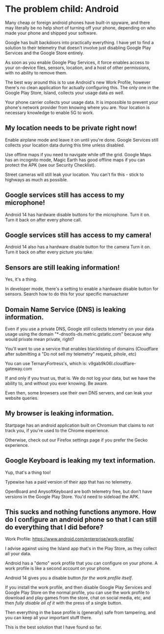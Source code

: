# The problem child: Android

Many cheap or foreign android phones have built-in spyware, and there may literally be no help short of turning off your phone, depending on who made your phone and shipped your software.

Google has built backdoors into practically everything. I have yet to find a solution to their telemetry that doesn't involve just disabling Google Play Services and the Google Store entirely.

As soon as you enable Google Play Services, it force enables access to your on-device files, sensors, location, and a host of other permissions, with no ability to remove them.

The best way around this is to use Android's new Work Profile, however there's no clean application for actually configuring this. The only one in the Google Play Store, Island, collects your usage data *as well*.

Your phone carrier collects your usage data. It is impossible to prevent your phone's network provider from knowing where you are. Your location is necessary knowledge to enable 5G to work.

## My location needs to be private right now!

Enable airplane mode and leave it on until you're done. Google Services still collects your location data during this time unless disabled.

Use offline maps if you need to navigate while off the grid. Google Maps has an incognito mode, Magic Earth has good offline maps if you can protect the APK (see our Security Checklist).

Street cameras will still leak your location. You can't fix this - stick to highways as much as possible.

## Google services still has access to my microphone!

Android 14 has hardware disable buttons for the microphone. Turn it on. Turn it back on after every phone call.

## Google services still has access to my camera!

Android 14 also has a hardware disable button for the camera Turn it on. Turn it back on after every picture you take.

## Sensors are still leaking information!

Yes, it's a thing.

In developer mode, there's a setting to enable a hardware disable button for sensors. Search how to do this for your specific manuacturer

## Domain Name Service (DNS) is leaking information.

Even if you use a private DNS, Google still collects telemetry on your data usage using the domain "*-dnsotls-ds.metric.gstatic.com" because why would private mean private, right?

You'll want to use a service that enables blacklisting of domains (Cloudflare after submitting a "Do not sell my telemetry" request, pihole, etc)

You can use TernaryFortress's, which is: v9gab9k06l.cloudflare-gateway.com

If and only if you trust us, that is. We do not log your data, but we have the ability to, and without you ever knowing. Be aware.

Even then, some browsers use their own DNS servers, and can leak your website queries.

## My browser is leaking information.

Startpage has an android application built on Chromium that claims to not track you, if you're used to the Chrome experience.

Otherwise, check out our Firefox settings page if you prefer the Gecko experience.

## Google Keyboard is leaking my text information.

Yup, that's a thing too!

Typewise has a paid version of their app that has no telemetry.

OpenBoard and AnysoftKeyboard are both telemetry free, but don't have versions in the Google Play Store. You'd need to sideload the APK.

## This sucks and nothing functions anymore. How do I configure an android phone so that I can still do everything that I did before?

Work Profile: https://www.android.com/enterprise/work-profile/

I advise against using the Island app that's in the Play Store, as they collect all your data.

Android has a "demo" work profile that you can configure on your phone. A work profile is like a second account on your phone.

Android 14 gives you a disable button *for the work profile itself*.

If you install the work profile, and then disable Google Play Services and Google Play Store on the normal profile, you can use the work profile to download and play games from the store, chat on social media, etc, and then *fully disable all of it* with the press of a single button.

Then everything in the base profile is (generally) safe from tampering, and you can keep all your important stuff there.

This is the best solution that I have found so far.
